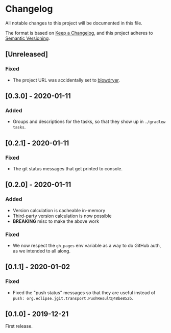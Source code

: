 # Changelog
All notable changes to this project will be documented in this file.

The format is based on [Keep a Changelog](https://keepachangelog.com/en/1.0.0/),
and this project adheres to [Semantic Versioning](https://semver.org/spec/v2.0.0.html).

## [Unreleased]
### Fixed
- The project URL was accidentally set to [blowdryer](https://github.com/diffplug/blowdryer).

## [0.3.0] - 2020-01-11
### Added
- Groups and descriptions for the tasks, so that they show up in `./gradlew tasks`.

## [0.2.1] - 2020-01-11
### Fixed
- The git status messages that get printed to console.

## [0.2.0] - 2020-01-11
### Added
- Version calculation is cacheable in-memory
- Third-party version calculation is now possible
- **BREAKING** misc to make the above work
### Fixed
- We now respect the `gh_pages` env variable as a way to do GitHub auth, as we intended to all along.

## [0.1.1] - 2020-01-02
### Fixed
- Fixed the "push status" messages so that they are useful instead of `push: org.eclipse.jgit.transport.PushResult@48be852b`.

## [0.1.0] - 2019-12-21
First release.
